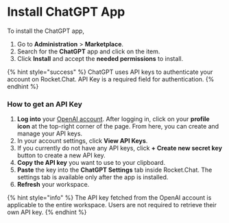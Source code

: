 # Install ChatGPT App

To install the ChatGPT app,

1. Go to **Administration** > **Marketplace**.
2. Search for the **ChatGPT** app and click on the item.&#x20;
3. Click **Install** and accept the **needed permissions** to install.&#x20;

{% hint style="success" %}
ChatGPT uses API keys to authenticate your account on Rocket.Chat. API Key is a required field for authentication.&#x20;
{% endhint %}

### How to get an API Key

1. **Log into** your [OpenAI account](https://platform.openai.com/). After logging in, click on your **profile icon** at the top-right corner of the page. From here, you can create and manage your API keys.&#x20;
2. In your account settings, click **View API Keys**.&#x20;
3. If you currently do not have any API keys, click **+ Create new secret key** button to create a new API key.&#x20;
4. **Copy the API key** you want to use to your clipboard.&#x20;
5. **Paste** the key into the **ChatGPT Settings** tab inside Rocket.Chat. The settings tab is available only after the app is installed.&#x20;
6. **Refresh** your workspace.&#x20;

{% hint style="info" %}
The API key fetched from the OpenAI account is applicable to the entire workspace. Users are not required to retrieve their own API key.
{% endhint %}
